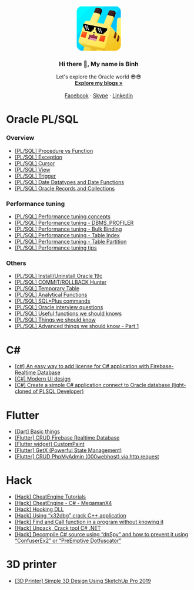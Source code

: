 <!-- PROJECT LOGO -->
<br />
<div align="center">
  <a href="https://github.com/othneildrew/Best-README-Template">
    <img src="https://github.com/binh12A3/HinhAnhDemo/blob/main/pikachu.jpg" alt="Logo" width="120" height="120">
  </a>

  <h3 align="center">Hi there 👋, My name is Binh</h3>

  <p align="center">
    Let's explore the Oracle world 😎😎
    <br />
    <a href="https://binh12a3.medium.com/"><strong>Explore my blogs »</strong></a>
    <br />
    <br />
    <a href="https://www.facebook.com/binh12A3">Facebook</a>
    ·
    <a href="https://join.skype.com/invite/FyglTiz84BS9">Skype</a>
    ·
    <a href="https://www.linkedin.com/in/binh12a3/">Linkedin</a>
  </p>
</div>


# Oracle PL/SQL

### Overview
* [[PL/SQL] Procedure vs Function](https://binh12a3.medium.com/pl-sql-procedure-vs-function-c3ef9811fca7)
* [[PL/SQL] Exception](https://binh12a3.medium.com/pl-sql-exception-c211a3d69236)
* [[PL/SQL] Cursor](https://binh12a3.medium.com/pl-sql-cursor-ed85624a0fca)
* [[PL/SQL] View](https://binh12a3.medium.com/pl-sql-view-66a7f00007fe)
* [[PL/SQL] Trigger](https://binh12a3.medium.com/pl-sql-trigger-ec0726475a5a)
* [[PL/SQL] Date Datatypes and Date Functions](https://binh12a3.medium.com/pl-sql-date-datatypes-and-date-functions-1682827ad7f9)
* [[PL/SQL] Oracle Records and Collections](https://binh12a3.medium.com/pl-sql-oracl-records-and-collections-fc2337db87b7)

### Performance tuning
* [[PL/SQL] Performance tuning concepts](https://binh12a3.medium.com/pl-sql-performance-tuning-concepts-a3511f8fde16)
* [[PL/SQL] Performance tuning - DBMS_PROFILER](https://binh12a3.medium.com/pl-sql-performance-tuning-dbms-profiler-5335daa0edb9)
* [[PL/SQL] Performance tuning - Bulk Binding](https://binh12a3.medium.com/pl-sql-performance-tuning-bulk-binding-622e3663a424)
* [[PL/SQL] Performance tuning - Table Index](https://binh12a3.medium.com/pl-sql-performance-tuning-table-index-and-hints-a5c537d16d99)
* [[PL/SQL] Performance tuning - Table Partition](https://binh12a3.medium.com/pl-sql-performance-tuning-table-partition-64dabb921cc5)
* [[PL/SQL] Performance tuning tips](https://binh12a3.medium.com/pl-sql-performance-tuning-tips-6edd517e3bc7)

### Others
* [[PL/SQL] Install/Uninstall Oracle 19c](https://binh12a3.medium.com/pl-sql-install-uninstall-oracle-19c-aaa1da667b5d)
* [[PL/SQL] COMMIT/ROLLBACK Hunter](https://binh12a3.medium.com/pl-sql-commit-rollback-hunter-2819304f6a9a5)
* [[PL/SQL] Temporary Table](https://binh12a3.medium.com/pl-sql-temporary-table-f9363bfd5382)
* [[PL/SQL] Analytical Functions](https://binh12a3.medium.com/pl-sql-analytical-functions-80d3424445e6)
* [[PL/SQL] SQL*Plus commands](https://binh12a3.medium.com/pl-sql-sql-plus-commands-64458ed0a9c3)
* [[PL/SQL] Oracle interview questions](https://binh12a3.medium.com/pl-sql-oracle-interview-questions-c167d6023e13)
* [[PL/SQL] Useful functions we should knows](https://binh12a3.medium.com/oracle-plsql-useful-functions-we-should-know-b61ae3285ca4)
* [[PL/SQL] Things we should know](https://binh12a3.medium.com/pl-sql-things-we-should-know-1523e387a0d6)
* [[PL/SQL] Advanced things we should know - Part 1](https://binh12a3.medium.com/oracle-pl-sql-advanced-things-we-should-know-part-1-a70858dab0c9)

# C#
* [[c#] An easy way to add license for C# application with Firebase-Realtime Database](https://binh12a3.medium.com/the-easy-way-to-add-license-for-c-application-with-firebase-realtime-database-a13ede04ceb0)
* [[C#] Modern UI design](https://binh12a3.medium.com/c-modern-ui-design-4c4db8f483a1)
* [[C#] Create a simple C# application connect to Oracle database (light-cloned of PLSQL Developer)](https://binh12a3.medium.com/create-a-simple-c-application-connect-to-oracle-database-light-clone-of-plsql-developer-cf3b8e129d97)

# Flutter
* [[Dart] Basic things](https://binh12a3.medium.com/dart-flutter-basic-things-3e49b30ec69a)
* [[Flutter] CRUD Firebase Realtime Database](https://binh12a3.medium.com/flutter-crud-firebase-realtime-database-2a806f142dc0)
* [[Flutter widget] CustomPaint](https://binh12a3.medium.com/flutter-widget-custompaint-85cbc49028b7)
* [[Flutter] GetX (Powerful State Management)](https://binh12a3.medium.com/flutter-getx-powerful-state-management-3c7415cdbc20)
* [[Flutter] CRUD PhpMyAdmin (000webhost) via http request](https://binh12a3.medium.com/flutter-crud-phpmyadmin-000webhost-via-http-request-80a21c2a6ff6)
  
# Hack
* [[Hack] CheatEngine Tutorials](https://binh12a3.medium.com/cheatengine-tutorials-689f86a28d07)
* [[Hack] CheatEngine - C# - MegamanX4](https://binh12a3.medium.com/cheatengine-c-megamanx4-e027fba501b0)
* [[Hack] Hooking DLL](https://binh12a3.medium.com/hack-hooking-dll-f48e93fce722)
* [[Hack] Using “x32dbg” crack C++ application](https://binh12a3.medium.com/hack-using-x32dbg-crack-c-application-d7fd4ec91afa)
* [[Hack] Find and Call function in a program without knowing it](https://binh12a3.medium.com/hack-find-and-call-function-in-a-program-without-knowing-it-3168f90d9794)
* [[Hack] Unpack, Crack tool C# .NET](https://binh12a3.medium.com/hack-unpack-crack-tool-c-net-a976a24a9b66)
* [[Hack] Decompile C# source using “dnSpy” and how to prevent it using “ConfuserEx2” or “PreEmptive Dotfuscator”](https://binh12a3.medium.com/hack-decompile-c-source-using-dnspy-1d6a077801f8) 

# 3D printer
* [[3D Printer] Simple 3D Design Using SketchUp Pro 2019](https://binh12a3.medium.com/3d-printer-simple-3d-design-using-sketchup-pro-2019-2da72038c7e9)


<!--
**binh12A3/binh12A3** is a ✨ _special_ ✨ repository because its `README.md` (this file) appears on your GitHub profile.

Here are some ideas to get you started:

- 🔭 I’m currently working on ...
- 🌱 I’m currently learning ...
- 👯 I’m looking to collaborate on ...
- 🤔 I’m looking for help with ...
- 💬 Ask me about ...
- 📫 How to reach me: ...
- 😄 Pronouns: ...
- ⚡ Fun fact: ...
-->

